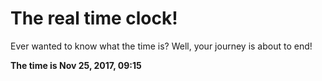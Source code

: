 # The real time clock!

Ever wanted to know what the time is? Well, your journey is about to end!

**The time is Nov 25, 2017, 09:15**